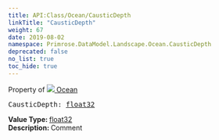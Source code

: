 ```yaml
---
title: API:Class/Ocean/CausticDepth
linkTitle: "CausticDepth"
weight: 67
date: 2019-08-02
namespace: Primrose.DataModel.Landscape.Ocean.CausticDepth
deprecated: false
no_list: true
toc_hide: true
---
```

Property of <a href="/docs/api-reference/Class/Ocean"><img src="/icons/silk/waves2.png"/>&nbsp;Ocean</a>
<pre class="method-declaration">
CausticDepth: <a class="type" href="/docs/api-reference/System/Primitives#single">float32</a></pre>
<b>Value Type: </b>
<a class="type" href="/docs/api-reference/System/Primitives#single">float32</a>
<br/>
<b>Description: </b>
Comment

